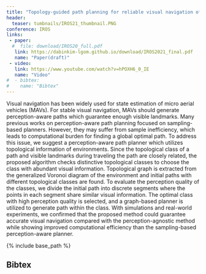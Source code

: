 ```yaml
---
title: "Topology-guided path planning for reliable visual navigation of MAVs"
header:
  teaser: tumbnails/IROS21_thumbnail.PNG
conference: IROS
links: 
 - paper: 
  #  file: download/IROS20_full.pdf
   link: https://dabinkim-lgom.github.io/download/IROS2021_final.pdf
   name: "Paper(draft)"
 - video:
   link: https://www.youtube.com/watch?v=hPOXH6_0_IE
   name: "Video"
#  - bibtex: 
#    name: "Bibtex"
---
```


<!-- {% include youtubePlayer.html id="G-fS2iqzi1w" %} -->

Visual navigation has been widely used for state estimation of micro aerial vehicles (MAVs). For stable visual navigation, MAVs should generate perception-aware paths which guarantee enough visible landmarks. Many previous works on perception-aware path planning focused on sampling-based planners. However, they may suffer from sample inefficiency, which leads to computational burden for finding a global optimal path. To address this issue, we suggest a perception-aware path planner which utilizes topological information of environments. Since the topological class of a path and visible landmarks during traveling the path are closely related, the proposed algorithm checks distinctive topological classes to choose the class with abundant visual information. Topological graph is extracted from the generalized Voronoi diagram of the environment and initial paths with different topological classes are found. To evaluate the perception quality of the classes, we divide the initial path into discrete segments where the points in each segment share similar visual information. The optimal class with high perception quality is selected, and a graph-based planner is utilized to generate path within the class. With simulations and real-world experiments, we confirmed that the proposed method could guarantee accurate visual navigation compared with the perception-agnostic method while showing improved computational efficiency than the sampling-based perception-aware planner.

{% include base_path %}

## Bibtex <a id="bibtex"></a>
```
```

